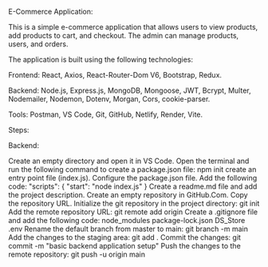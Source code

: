 E-Commerce Application:

This is a simple e-commerce application that allows users to view products, add products to cart, and checkout. The admin can manage products, users, and orders.

The application is built using the following technologies:

Frontend: React, Axios, React-Router-Dom V6, Bootstrap, Redux.

Backend: Node.js, Express.js, MongoDB, Mongoose, JWT, Bcrypt, Multer, Nodemailer, Nodemon, Dotenv, Morgan, Cors, cookie-parser.

Tools: Postman, VS Code, Git, GitHub, Netlify, Render, Vite.

Steps:

Backend:

Create an empty directory and open it in VS Code.
Open the terminal and run the following command to create a package.json file:
npm init
create an entry point file (index.js).
Configure the package.json file. Add the following code:
"scripts": {
    "start": "node index.js"
  }
Create a readme.md file and add the project description.
Create an empty repository in GitHub.Com. Copy the repository URL.
Initialize the git repository in the project directory:
git init
Add the remote repository URL:
git remote add origin <repository-url>
Create a .gitignore file and add the following code:
node_modules
package-lock.json
DS_Store
.env
Rename the default branch from master to main:
git branch -m main
Add the changes to the staging area:
git add .
Commit the changes:
git commit -m "basic backend application setup"
Push the changes to the remote repository:
git push -u origin main